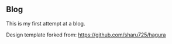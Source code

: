 ## Blog

This is my first attempt at a blog.

Design template forked from: https://github.com/sharu725/hagura
